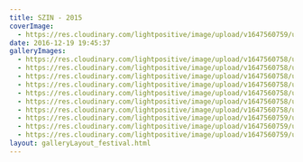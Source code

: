 ```yaml
---
title: SZIN - 2015
coverImage:
  - https://res.cloudinary.com/lightpositive/image/upload/v1647560759/uploads/SZIN%20-%202015/SZIN-fesztival10.jpg
date: 2016-12-19 19:45:37
galleryImages: 
  - https://res.cloudinary.com/lightpositive/image/upload/v1647560758/uploads/SZIN%20-%202015/SZIN-fesztival2.jpg
  - https://res.cloudinary.com/lightpositive/image/upload/v1647560758/uploads/SZIN%20-%202015/SZIN-fesztival3.jpg
  - https://res.cloudinary.com/lightpositive/image/upload/v1647560758/uploads/SZIN%20-%202015/SZIN-fesztival.jpg
  - https://res.cloudinary.com/lightpositive/image/upload/v1647560758/uploads/SZIN%20-%202015/SZIN-fesztival7.jpg
  - https://res.cloudinary.com/lightpositive/image/upload/v1647560758/uploads/SZIN%20-%202015/SZIN-fesztival5.jpg
  - https://res.cloudinary.com/lightpositive/image/upload/v1647560758/uploads/SZIN%20-%202015/SZIN-fesztival6.jpg
  - https://res.cloudinary.com/lightpositive/image/upload/v1647560758/uploads/SZIN%20-%202015/SZIN-fesztival8.jpg
  - https://res.cloudinary.com/lightpositive/image/upload/v1647560759/uploads/SZIN%20-%202015/SZIN-fesztival4.jpg
  - https://res.cloudinary.com/lightpositive/image/upload/v1647560759/uploads/SZIN%20-%202015/SZIN-fesztival9.jpg
  - https://res.cloudinary.com/lightpositive/image/upload/v1647560759/uploads/SZIN%20-%202015/SZIN-fesztival10.jpg
layout: galleryLayout_festival.html
---
```

